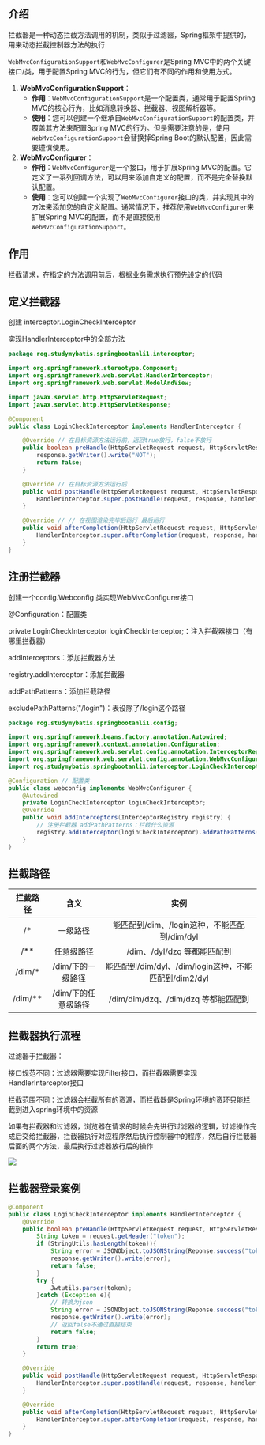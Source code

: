 ##  介绍

拦截器是一种动态拦截方法调用的机制，类似于过滤器，Spring框架中提供的，用来动态拦截控制器方法的执行

`WebMvcConfigurationSupport`和`WebMvcConfigurer`是Spring MVC中的两个关键接口/类，用于配置Spring MVC的行为，但它们有不同的作用和使用方式。

1. **WebMvcConfigurationSupport**：
   - **作用**：`WebMvcConfigurationSupport`是一个配置类，通常用于配置Spring MVC的核心行为，比如消息转换器、拦截器、视图解析器等。
   - **使用**：您可以创建一个继承自`WebMvcConfigurationSupport`的配置类，并覆盖其方法来配置Spring MVC的行为。但是需要注意的是，使用`WebMvcConfigurationSupport`会替换掉Spring Boot的默认配置，因此需要谨慎使用。
2. **WebMvcConfigurer**：
   - **作用**：`WebMvcConfigurer`是一个接口，用于扩展Spring MVC的配置。它定义了一系列回调方法，可以用来添加自定义的配置，而不是完全替换默认配置。
   - **使用**：您可以创建一个实现了`WebMvcConfigurer`接口的类，并实现其中的方法来添加您的自定义配置。通常情况下，推荐使用`WebMvcConfigurer`来扩展Spring MVC的配置，而不是直接使用`WebMvcConfigurationSupport`。

## 作用

拦截请求，在指定的方法调用前后，根据业务需求执行预先设定的代码

## 定义拦截器

创建 interceptor.LoginCheckInterceptor 

实现HandlerInterceptor中的全部方法

```java
package rog.studymybatis.springbootanli1.interceptor;

import org.springframework.stereotype.Component;
import org.springframework.web.servlet.HandlerInterceptor;
import org.springframework.web.servlet.ModelAndView;

import javax.servlet.http.HttpServletRequest;
import javax.servlet.http.HttpServletResponse;

@Component
public class LoginCheckInterceptor implements HandlerInterceptor {

    @Override // 在目标资源方法运行前，返回true放行，false不放行
    public boolean preHandle(HttpServletRequest request, HttpServletResponse response, Object handler) throws Exception {
        response.getWriter().write("NOT");
        return false;
    }

    @Override // 在目标资源方法运行后
    public void postHandle(HttpServletRequest request, HttpServletResponse response, Object handler, ModelAndView modelAndView) throws Exception {
        HandlerInterceptor.super.postHandle(request, response, handler, modelAndView);
    }

    @Override // // 在视图渲染完毕后运行 最后运行
    public void afterCompletion(HttpServletRequest request, HttpServletResponse response, Object handler, Exception ex) throws Exception {
        HandlerInterceptor.super.afterCompletion(request, response, handler, ex);
    }
}
```

## 注册拦截器

创建一个config.Webconfig 类实现WebMvcConfigurer接口

@Configuration：配置类

private LoginCheckInterceptor loginCheckInterceptor;：注入拦截器接口（有哪里拦截器）

addInterceptors：添加拦截器方法

registry.addInterceptor：添加拦截器

addPathPatterns：添加拦截路径

excludePathPatterns("/login")：表设除了/login这个路径

```java
package rog.studymybatis.springbootanli1.config;

import org.springframework.beans.factory.annotation.Autowired;
import org.springframework.context.annotation.Configuration;
import org.springframework.web.servlet.config.annotation.InterceptorRegistry;
import org.springframework.web.servlet.config.annotation.WebMvcConfigurer;
import rog.studymybatis.springbootanli1.interceptor.LoginCheckInterceptor;

@Configuration // 配置类
public class webconfig implements WebMvcConfigurer {
    @Autowired
    private LoginCheckInterceptor loginCheckInterceptor;
    @Override
    public void addInterceptors(InterceptorRegistry registry) {
        // 注册拦截器 addPathPatterns：拦截什么资源
        registry.addInterceptor(loginCheckInterceptor).addPathPatterns("/**").excludePathPatterns("/login");
    }
}
```

## 拦截路径

| 拦截路径 |        含义         |                         实例                          |
| :------: | :-----------------: | :---------------------------------------------------: |
|    /*    |      一级路径       |     能匹配到/dim、/login这种，不能匹配到/dim/dyl      |
|   /**    |     任意级路径      |              /dim、/dyl/dzq 等都能匹配到              |
|  /dim/*  |  /dim/下的一级路径  | 能匹配到/dim/dyl、/dim/login这种，不能匹配到/dim2/dyl |
| /dim/**  | /dim/下的任意级路径 |          /dim/dim/dzq、/dim/dzq 等都能匹配到          |

## 拦截器执行流程

过滤器于拦截器：

接口规范不同：过滤器需要实现Filter接口，而拦截器需要实现HandlerInterceptor接口

拦截范围不同：过滤器会拦截所有的资源，而拦截器是Spring环境的资环只能拦截到进入spring环境中的资源

如果有拦截器和过滤器，浏览器在请求的时候会先进行过滤器的逻辑，过滤操作完成后交给拦截器，拦截器执行对应程序然后执行控制器中的程序，然后自行拦截器后面的两个方法，最后执行过滤器放行后的操作

![](img\QQ截图20240121133013.png)

## 拦截器登录案例

```java
@Component
public class LoginCheckInterceptor implements HandlerInterceptor {
    @Override
    public boolean preHandle(HttpServletRequest request, HttpServletResponse response, Object handler) throws Exception {
        String token = request.getHeader("token");
        if (StringUtils.hasLength(token)){
            String error = JSONObject.toJSONString(Reponse.success("tokenError"));
            response.getWriter().write(error);
            return false;
        }
        try {
            Jwtutils.parser(token);
        }catch (Exception e){
            // 转换为json
            String error = JSONObject.toJSONString(Reponse.success("tokenError"));
            response.getWriter().write(error);
            // 返回false不通过直接结束
            return false;
        }
        return true;
    }

    @Override
    public void postHandle(HttpServletRequest request, HttpServletResponse response, Object handler, ModelAndView modelAndView) throws Exception {
        HandlerInterceptor.super.postHandle(request, response, handler, modelAndView);
    }

    @Override
    public void afterCompletion(HttpServletRequest request, HttpServletResponse response, Object handler, Exception ex) throws Exception {
        HandlerInterceptor.super.afterCompletion(request, response, handler, ex);
    }
}
```